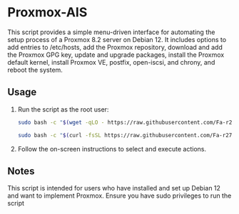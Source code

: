 # Proxmox-AIS

This script provides a simple menu-driven interface for automating the setup process of a Proxmox 8.2 server on Debian 12. It includes options to add entries to /etc/hosts, add the Proxmox repository, download and add the Proxmox GPG key, update and upgrade packages, install the Proxmox default kernel, install Proxmox VE, postfix, open-iscsi, and chrony, and reboot the system.

## Usage

1. Run the script as the root user:
 
   ```bash
   sudo bash -c "$(wget -qLO - https://raw.githubusercontent.com/Fa-r27-aD/LinuxMegaTools/main/lmt.sh)"
   ```
   ```bash
   sudo bash -c "$(curl -fsSL https://raw.githubusercontent.com/Fa-r27-aD/LinuxMegaTools/main/lmt.sh)"
   ```
   
2. Follow the on-screen instructions to select and execute actions.

## Notes

This script is intended for users who have installed and set up Debian 12 and want to implement Proxmox.
Ensure you have sudo privileges to run the script
